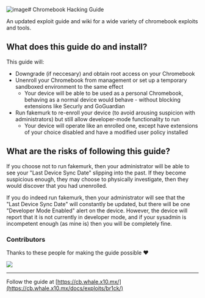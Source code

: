 ![image](https://github.com/user-attachments/assets/c9a6f791-2866-45da-b2cd-c76957a48dd7)# Chromebook Hacking Guide

An updated exploit guide and wiki for a wide variety of chromebook exploits and tools.

## What does this guide do and install?

This guide will:
  + Downgrade (if neccesary) and obtain root access on your Chromebook
  + Unenroll your Chromebook from management or set up a temporary sandboxed environment to the same effect
    + Your device will be able to be used as a personal Chromebook, behaving as a normal device would behave - without blocking extensions like Securly and GoGuardian
  + Run fakemurk to re-enroll your device (to avoid arousing suspicion with administrators) but still allow developer-mode functionality to run
    + Your device will operate like an enrolled one, except have extensions of your choice disabled and have a modified user policy installed

## What are the risks of following this guide?

If you choose not to run fakemurk, then your administrator will be able to see your "Last Device Sync Date" slipping into the past. If they become suspicious enough, they may choose to physically investigate, then they would discover that you had unenrolled.

If you do indeed run fakemurk, then your administrator will see that the "Last Device Sync Date" will constantly be updated, but there will be one "Developer Mode Enabled" alert on the device. However, the device will report that it is not currently in developer mode, and if your sysadmin is incompetent enough (as mine is) then you will be completely fine.

### Contributors

Thanks to these people for making the guide possible ❤️

<a href="https://github.com/chromebook-hacking/chromebook-hacking.github.io/graphs/contributors">
  <img src="https://contrib.rocks/image?repo=chromebook-hacking/chromebook-hacking.github.io" />
</a>

___

Follow the guide at [https://cb.whale.x10.mx/](https://cb.whale.x10.mx/docs/exploits/br1ck/)

